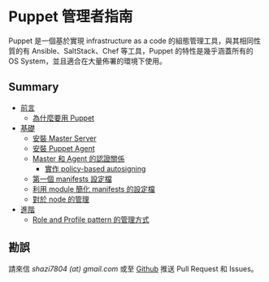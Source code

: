 # Puppet 管理者指南

Puppet 是一個基於實現 infrastructure as a code 的組態管理工具，與其相同性質的有 Ansible、SaltStack、Chef 等工具，Puppet 的特性是幾乎涵蓋所有的 OS System，並且適合在大量佈署的環境下使用。

## Summary
- [前言](01.intro.md)
    - [為什麼要用 Puppet](01-1.why-use-puppet.md)
- [基礎](02.basic.md)
    - [安裝 Master Server](02-1.install-master-server.md)
    - [安裝 Puppet Agent ](02-2.install-puppet-agent.md)
    - [Master 和 Agent 的認證關係](02-3.how-to-master-and-agent-trust.md)
        - [實作 policy-based autosigning](02-4.how-to-policy-based-autoscaling.md)
    - [第一個 manifests 設定檔](02-5.how-to-write-manifests.md)
    - [利用 module 簡化 manifests 的設定檔](02-6.how-to-write-module.md)
    - [對於 node 的管理](02-7.how-to-manage-node.md)
- [進階](03.advanced.md)
    - [Role and Profile pattern 的管理方式](03-1.how-to-use-role-and-profile-pattern-manage.md)

## 勘誤

請來信 _shazi7804 (at) gmail.com_ 或至 [Github][shazi7804/puppet-manage-guide] 推送 Pull Request 和 Issues。


[shazi7804/puppet-manage-guide]: https://github.com/shazi7804/puppet-manage-guide
